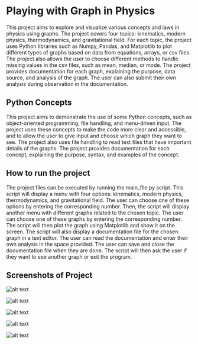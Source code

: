 # Playing with Graph in Physics

This project aims to explore and visualize various concepts and laws in physics using graphs. The project covers four topics: kinematics, modern physics, thermodynamics, and gravitational field. For each topic, the project uses Python libraries such as Numpy, Pandas, and Matplotlib to plot different types of graphs based on data from equations, arrays, or csv files. The project also allows the user to choose different methods to handle missing values in the csv files, such as mean, median, or mode. The project provides documentation for each graph, explaining the purpose, data source, and analysis of the graph. The user can also submit their own analysis during observation in the documentation.

## Python Concepts

This project aims to demonstrate the use of some Python concepts, such as object-oriented programming, file handling, and menu-driven input. The project uses these concepts to make the code more clear and accessible, and to allow the user to give input and choose which graph they want to see. The project also uses file handling to read text files that have important details of the graphs. The project provides documentation for each concept, explaining the purpose, syntax, and examples of the concept.

## How to run the project

The project files can be executed by running the main_file.py script. This script will display a menu with four options: kinematics, modern physics, thermodynamics, and gravitational field. The user can choose one of these options by entering the corresponding number. Then, the script will display another menu with different graphs related to the chosen topic. The user can choose one of these graphs by entering the corresponding number. The script will then plot the graph using Matplotlib and show it on the screen. The script will also display a documentation file for the chosen graph in a text editor. The user can read the documentation and enter their own analysis in the space provided. The user can save and close the documentation file when they are done. The script will then ask the user if they want to see another graph or exit the program.

## Screenshots of Project

![alt text](https://github.com/shreyansh28801/Playing-With-Graph-in-Physics/assets/81692600/07fa4f3e-fb7e-4de0-887b-d06c4d6734bf)


![alt text](https://github.com/shreyansh28801/Playing-With-Graph-in-Physics/assets/81692600/bfd0de87-a8f7-4d94-b94a-85f33496aeca)


![alt text](https://github.com/shreyansh28801/Playing-With-Graph-in-Physics/assets/81692600/b04d2ff1-64a5-4415-bbb6-3378e4a9262c)


![alt text](https://github.com/shreyansh28801/Playing-With-Graph-in-Physics/assets/81692600/b396ca1e-a9ed-4759-80c6-a1be2b3d84a7)


![alt text](https://github.com/shreyansh28801/Playing-With-Graph-in-Physics/assets/81692600/d6665e1b-2803-4058-bc71-db6de94178e1)

